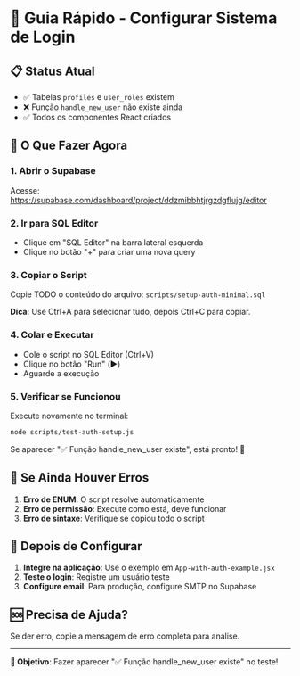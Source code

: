 # 🚀 Guia Rápido - Configurar Sistema de Login

## 📋 Status Atual
- ✅ Tabelas `profiles` e `user_roles` existem
- ❌ Função `handle_new_user` não existe ainda
- ✅ Todos os componentes React criados

## 🎯 O Que Fazer Agora

### 1. Abrir o Supabase
Acesse: https://supabase.com/dashboard/project/ddzmibbhtjrgzdgflujg/editor

### 2. Ir para SQL Editor
- Clique em "SQL Editor" na barra lateral esquerda
- Clique no botão "+" para criar uma nova query

### 3. Copiar o Script
Copie TODO o conteúdo do arquivo: `scripts/setup-auth-minimal.sql`

**Dica**: Use Ctrl+A para selecionar tudo, depois Ctrl+C para copiar.

### 4. Colar e Executar
- Cole o script no SQL Editor (Ctrl+V)
- Clique no botão "Run" (▶️)
- Aguarde a execução

### 5. Verificar se Funcionou
Execute novamente no terminal:
```bash
node scripts/test-auth-setup.js
```

Se aparecer "✅ Função handle_new_user existe", está pronto! 🎉

## 🔧 Se Ainda Houver Erros

1. **Erro de ENUM**: O script resolve automaticamente
2. **Erro de permissão**: Execute como está, deve funcionar
3. **Erro de sintaxe**: Verifique se copiou todo o script

## 📝 Depois de Configurar

1. **Integre na aplicação**: Use o exemplo em `App-with-auth-example.jsx`
2. **Teste o login**: Registre um usuário teste
3. **Configure email**: Para produção, configure SMTP no Supabase

## 🆘 Precisa de Ajuda?

Se der erro, copie a mensagem de erro completa para análise.

---
**🎯 Objetivo**: Fazer aparecer "✅ Função handle_new_user existe" no teste!
